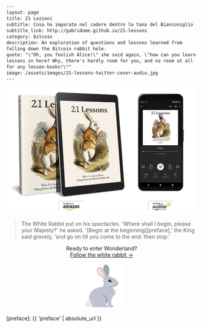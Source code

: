 ```
---
layout: page
title: 21 Lezioni
subtitle: Cosa ho imparato nel cadere dentro la tana del Bianconiglio
subtitle_link: http://gabridome.github.io/21-lessons
category: bitcoin
description: An exploration of questions and lessons learned from falling down the Bitcoin rabbit hole.
quote: "\"Oh, you foolish Alice!\" she said again, \"how can you learn lessons in here? Why, there's hardly room for you, and no room at all for any lesson-books!\""
image: /assets/images/21-lessons-twitter-cover-audio.jpg
---
```
<div style="position: relative;">
  <img src="/assets/images/21-lessons-book-ebook-audiobook.webp" alt="21 Lessons - What I've Learned from Falling Down the Bitcoin Rabbit Hole">
</div>



> The White Rabbit put on his spectacles. 'Where shall I begin, please your
> Majesty?' he asked. '[Begin at the beginning][preface],' the King said
> gravely, 'and go on till you come to the end: then stop.'

<center>
  <p>Ready to enter Wonderland?<br/>
  <a href="{{ 'preface' | absolute_url }}">Follow the white rabbit →</a></p>
  <p><a href="{{ 'preface' | absolute_url }}"><img src="/assets/images/rabbit.webp"/></a></p>
</center>


<!-- Links -->

<!-- Internal  -->
[preface]: {{ 'preface' | absolute_url }}
